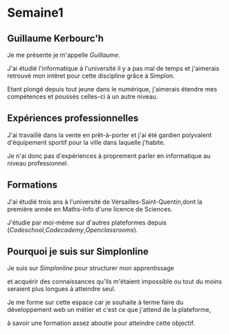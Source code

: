 # Semaine1

## Guillaume Kerbourc'h

Je me présente je m'appelle _Guillaume_.

J'ai étudié l'informatique à l'université il y a pas mal de temps et j'aimerais retrouvé mon intêret pour cette discipline grâce à Simplon.

Etant plongé depuis tout jeune dans le numérique, j'aimerais étendre mes compétences et poussés celles-ci à un autre niveau.

## Expériences professionnelles

J'ai travaillé dans la vente en prêt-à-porter et j'ai été gardien polyvalent d'équipement sportif pour la ville dans laquelle j'habite.

Je n'ai donc pas d'expériences à proprement parler en informatique au niveau professionnel.

## Formations 

J'ai étudié trois ans à l'université de Versailles-Saint-Quentin,dont la première année en Maths-Info d'une licence de Sciences.

J'étudie par moi-même sur d'autres plateformes depuis (_Codeschool_,_Codecademy_,_Openclassrooms_).

## Pourquoi je suis sur Simplonline

Je suis sur _Simplonline_ pour structurer mon apprentissage 

et acquérir des connaissances qu'ils m'étaient impossible ou tout du moins seraient plus longues à atteindre seul.

Je me forme sur cette espace car je souhaite à terme faire du développement web un métier et c'est ce que j'attend de la plateforme, 

à savoir une formation assez aboutie pour atteindre cette objectif.
